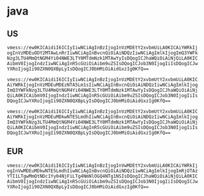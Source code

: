 # java

## US
`vmess://ew0KICAidiI6ICIyIiwNCiAgInBzIjogInVzMDEtY2xvbmUiLA0KICAiYWRkIjogInVzMDEuODY2MTAwLnRrIiwNCiAgInBvcnQiOiAiNDQzIiwNCiAgImlkIjogImQ3YWFkNzg3LTU4MmQtNGM4Yi04NWE3LTY0MTdmNzk1MTAwYyIsDQogICJhaWQiOiAiNjQiLA0KICAibmV0IjogIndzIiwNCiAgInR5cGUiOiAibm9uZSIsDQogICJob3N0IjogIiIsDQogICJwYXRoIjogIi90ZXN0QXBpLyIsDQogICJ0bHMiOiAidGxzIg0KfQ==`

`vmess://ew0KICAidiI6ICIyIiwNCiAgInBzIjogInVzMDEtY2xvbmUtY2xvbmUiLA0KICAiYWRkIjogInVzMDEuMDEzNTA5Lm1sIiwNCiAgInBvcnQiOiAiNDQzIiwNCiAgImlkIjogImQ3YWFkNzg3LTU4MmQtNGM4Yi04NWE3LTY0MTdmNzk1MTAwYyIsDQogICJhaWQiOiAiNjQiLA0KICAibmV0IjogIndzIiwNCiAgInR5cGUiOiAibm9uZSIsDQogICJob3N0IjogIiIsDQogICJwYXRoIjogIi90ZXN0QXBpLyIsDQogICJ0bHMiOiAidGxzIg0KfQ==`

`vmess://ew0KICAidiI6ICIyIiwNCiAgInBzIjogInVzMDEtY2xvbmUtY2xvbmUiLA0KICAiYWRkIjogInVzMDEuMDkwNTE5LmdhIiwNCiAgInBvcnQiOiAiNDQzIiwNCiAgImlkIjogImQ3YWFkNzg3LTU4MmQtNGM4Yi04NWE3LTY0MTdmNzk1MTAwYyIsDQogICJhaWQiOiAiNjQiLA0KICAibmV0IjogIndzIiwNCiAgInR5cGUiOiAibm9uZSIsDQogICJob3N0IjogIiIsDQogICJwYXRoIjogIi90ZXN0QXBpLyIsDQogICJ0bHMiOiAidGxzIg0KfQ==`

## EUR
`vmess://ew0KICAidiI6ICIyIiwNCiAgInBzIjogInVwMDEtY2xvbmUiLA0KICAiYWRkIjogInVwMDEuMDkwNTE5LmdhIiwNCiAgInBvcnQiOiAiNDQzIiwNCiAgImlkIjogImRjOTAzYTI1LTgwMmQtNDc1Yy04NjFiLTg4NmNlOGQ4NTg1NSIsDQogICJhaWQiOiAiNjQiLA0KICAibmV0IjogIndzIiwNCiAgInR5cGUiOiAibm9uZSIsDQogICJob3N0IjogIiIsDQogICJwYXRoIjogIi90ZXN0QXBpLyIsDQogICJ0bHMiOiAidGxzIg0KfQ==`
